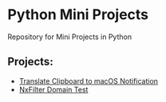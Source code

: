 # Python Mini Projects
Repository for Mini Projects in Python 

## Projects:

- [Translate Clipboard to macOS Notification](macos-translate-clipboard/)
- [NxFilter Domain Test](nxfilter-domain-test/)

